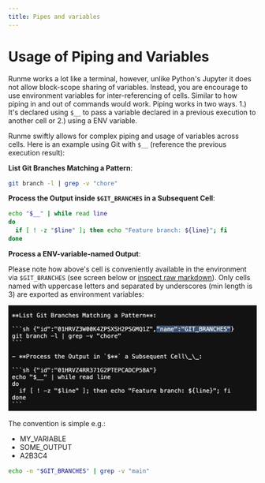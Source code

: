 ```yaml
---
title: Pipes and variables
---
```


# Usage of Piping and Variables

Runme works a lot like a terminal, however, unlike Python's Jupyter it does not allow block-scope sharing of variables. Instead, you are encourage to use environment variables for inter-referencing of cells. Similar to how piping in and out of commands would work. Piping works in two ways. 1.) It's declared using `$__` to pass a variable declared in a previous execution to another cell or 2.) using a ENV variable.

Runme swiftly allows for complex piping and usage of variables across cells. Here is an example using Git with `$__` (reference the previous execution result):

**List Git Branches Matching a Pattern**:

```sh {"id":"01HRVZ3W00K4ZPSXSH2PSGMQ1Z","name":"GIT_BRANCHES"}
git branch -l | grep -v "chore"
```

**Process the Output inside `$GIT_BRANCHES` in a Subsequent Cell**:

```sh {"id":"01HRVZ4RR371G2PTEPCADCP58A"}
echo "$__" | while read line
do
  if [ ! -z "$line" ]; then echo "Feature branch: ${line}"; fi
done
```

**Process a ENV-variable-named Output**:

Please note how above's cell is conveniently available in the environment via `$GIT_BRANCHES` (see screen below or [inspect raw markdown](https://raw.githubusercontent.com/stateful/docs.runme.dev/refs/heads/main/docs/usage/pipes-variables.md)). Only cells named with uppercase letters and separated by underscores (min length is 3) are exported as environment variables:

![Named cell in raw markdown](../../static/img/raw-name-for-cell.png)

The convention is simple e.g.:

- MY_VARIABLE
- SOME_OUTPUT
- A2B3C4

```sh {"id":"01HXFK8E3M7CYHBXQ4MTGD8PDT"}
echo -n "$GIT_BRANCHES" | grep -v "main"
```
